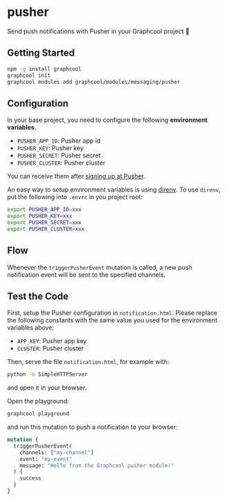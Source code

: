# pusher

Send push notifications with Pusher in your Graphcool project 🎁

## Getting Started

```sh
npm -g install graphcool
graphcool init
graphcool modules add graphcool/modules/messaging/pusher
```

## Configuration

In your base project, you need to configure the following **environment variables**.

* `PUSHER_APP_ID`: Pusher app id
* `PUSHER_KEY`: Pusher key
* `PUSHER_SECRET`: Pusher secret
* `PUSHER_CLUSTER`: Pusher cluster

You can receive them after [signing up at Pusher](https://pusher.com/).

An easy way to setup environment variables is using [direnv](https://direnv.net/).
To use `direnv`, put the following into `.envrc` in you project root:

```sh
export PUSHER_APP_ID=xxx
export PUSHER_KEY=xxx
export PUSHER_SECRET=xxx
export PUSHER_CLUSTER=xxx
```

## Flow

Whenever the `triggerPusherEvent` mutation is called, a new push notification event will be sent to the specified channels.

## Test the Code

First, setup the Pusher configuration in `notification.html`. Please replace the following constants with the same value you used for the environment variables above:

* `APP_KEY`: Pusher app key
* `CLUSTER`: Pusher cluster

Then, serve the file `notification.html`, for example with:

```sh
python -m SimpleHTTPServer
```

and open it in your browser.

Open the playground:

```sh
graphcool playground
```

and run this mutation to push a notification to your browser:

```graphql
mutation {
  triggerPusherEvent(
    channels: ["my-channel"]
    event: "my-event"
    message: "Hello from the Graphcool pusher module!"
  ) {
    success
  }
}
```
